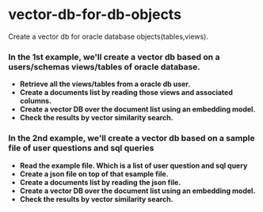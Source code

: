 # vector-db-for-db-objects
Create a vector db for oracle database objects(tables,views).

### **In the 1st example, we'll create a vector db based on a users/schemas views/tables of oracle database.**
 - **Retrieve all the views/tables from a oracle db user.**
 - **Create a documents list by reading those views and associated columns.**
 - **Create a vector DB over the document list using an embedding model.**
 - **Check the results by vector similarity search.**


 ### **In the 2nd example, we'll create a vector db based on a sample file of user questions and sql queries**
 - **Read the example file. Which is a list of user question and sql query**
 - **Create a json file on top of that esample file.**
 - **Create a documents list by reading the json file.**
 - **Create a vector DB over the document list using an embedding model.**
 - **Check the results by vector similarity search.**